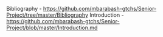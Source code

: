 Bibliography - https://github.com/mbarabash-gtchs/Senior-Project/tree/master/Bibliography
Introduction - https://github.com/mbarabash-gtchs/Senior-Project/blob/master/Introduction.md

